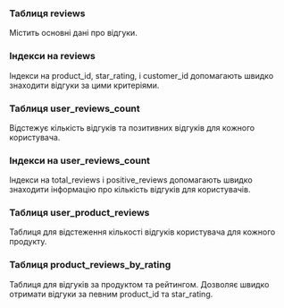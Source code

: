 ### Таблиця reviews
Містить основні дані про відгуки.

### Індекси на reviews
Індекси на product_id, star_rating, і customer_id допомагають швидко знаходити відгуки за цими критеріями.

### Таблиця user_reviews_count
Відстежує кількість відгуків та позитивних відгуків для кожного користувача.

### Індекси на user_reviews_count
Індекси на total_reviews і positive_reviews допомагають швидко знаходити інформацію про кількість відгуків для користувачів.

### Таблиця user_product_reviews
Таблиця для відстеження кількості відгуків користувача для кожного продукту.

### Таблиця product_reviews_by_rating
Таблиця для відгуків за продуктом та рейтингом. Дозволяє швидко отримати відгуки за певним product_id та star_rating.
